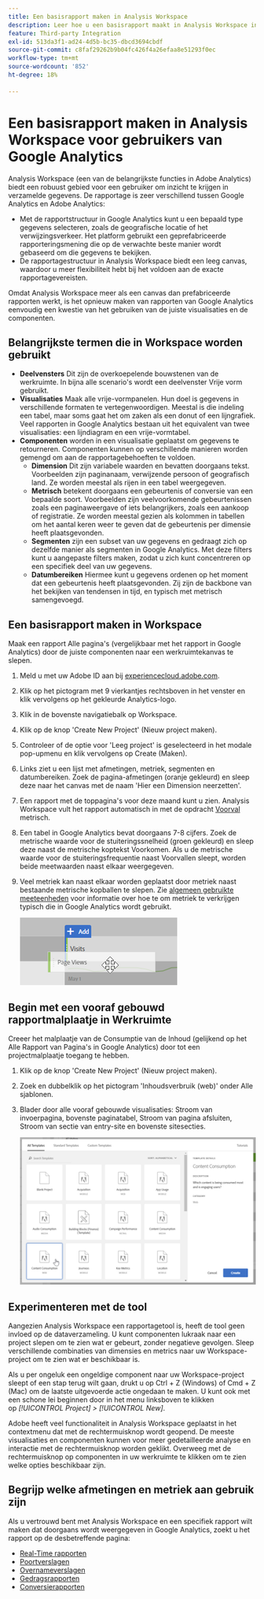 ```yaml
---
title: Een basisrapport maken in Analysis Workspace
description: Leer hoe u een basisrapport maakt in Analysis Workspace in een indeling die is afgestemd op gebruikers die vertrouwd zijn met hulpmiddelen van derden, zoals Google Analytics.
feature: Third-party Integration
exl-id: 513da3f1-ad24-4d5b-bc35-dbcd3694cbdf
source-git-commit: c8faf29262b9b04fc426f4a26efaa8e51293f0ec
workflow-type: tm+mt
source-wordcount: '852'
ht-degree: 18%

---
```


# Een basisrapport maken in Analysis Workspace voor gebruikers van Google Analytics

Analysis Workspace (een van de belangrijkste functies in Adobe Analytics) biedt een robuust gebied voor een gebruiker om inzicht te krijgen in verzamelde gegevens. De rapportage is zeer verschillend tussen Google Analytics en Adobe Analytics:

* Met de rapportstructuur in Google Analytics kunt u een bepaald type gegevens selecteren, zoals de geografische locatie of het verwijzingsverkeer. Het platform gebruikt een geprefabriceerde rapporteringsmening die op de verwachte beste manier wordt gebaseerd om die gegevens te bekijken.
* De rapportagestructuur in Analysis Workspace biedt een leeg canvas, waardoor u meer flexibiliteit hebt bij het voldoen aan de exacte rapportagevereisten.

Omdat Analysis Workspace meer als een canvas dan prefabriceerde rapporten werkt, is het opnieuw maken van rapporten van Google Analytics eenvoudig een kwestie van het gebruiken van de juiste visualisaties en de componenten.

## Belangrijkste termen die in Workspace worden gebruikt

* **Deelvensters** Dit zijn de overkoepelende bouwstenen van de werkruimte. In bijna alle scenario&#39;s wordt een deelvenster Vrije vorm gebruikt.
* **Visualisaties** Maak alle vrije-vormpanelen. Hun doel is gegevens in verschillende formaten te vertegenwoordigen. Meestal is die indeling een tabel, maar soms gaat het om zaken als een donut of een lijngrafiek. Veel rapporten in Google Analytics bestaan uit het equivalent van twee visualisaties: een lijndiagram en een vrije-vormtabel.
* **Componenten** worden in een visualisatie geplaatst om gegevens te retourneren. Componenten kunnen op verschillende manieren worden gemengd om aan de rapportagebehoeften te voldoen.
   * **Dimension** Dit zijn variabele waarden en bevatten doorgaans tekst. Voorbeelden zijn paginanaam, verwijzende persoon of geografisch land. Ze worden meestal als rijen in een tabel weergegeven.
   * **Metrisch** betekent doorgaans een gebeurtenis of conversie van een bepaalde soort. Voorbeelden zijn veelvoorkomende gebeurtenissen zoals een paginaweergave of iets belangrijkers, zoals een aankoop of registratie. Ze worden meestal gezien als kolommen in tabellen om het aantal keren weer te geven dat de gebeurtenis per dimensie heeft plaatsgevonden.
   * **Segmenten** zijn een subset van uw gegevens en gedraagt zich op dezelfde manier als segmenten in Google Analytics. Met deze filters kunt u aangepaste filters maken, zodat u zich kunt concentreren op een specifiek deel van uw gegevens.
   * **Datumbereiken** Hiermee kunt u gegevens ordenen op het moment dat een gebeurtenis heeft plaatsgevonden. Zij zijn de backbone van het bekijken van tendensen in tijd, en typisch met metrisch samengevoegd.

## Een basisrapport maken in Workspace

Maak een rapport Alle pagina&#39;s (vergelijkbaar met het rapport in Google Analytics) door de juiste componenten naar een werkruimtekanvas te slepen.

1. Meld u met uw Adobe ID aan bij [experiencecloud.adobe.com](https://experiencecloud.adobe.com).
1. Klik op het pictogram met 9 vierkantjes rechtsboven in het venster en klik vervolgens op het gekleurde Analytics-logo.
1. Klik in de bovenste navigatiebalk op Workspace.
1. Klik op de knop &#39;Create New Project&#39; (Nieuw project maken).
1. Controleer of de optie voor &#39;Leeg project&#39; is geselecteerd in het modale pop-upmenu en klik vervolgens op Create (Maken).
1. Links ziet u een lijst met afmetingen, metriek, segmenten en datumbereiken. Zoek de pagina-afmetingen (oranje gekleurd) en sleep deze naar het canvas met de naam &#39;Hier een Dimension neerzetten&#39;.
1. Een rapport met de toppagina&#39;s voor deze maand kunt u zien. Analysis Workspace vult het rapport automatisch in met de opdracht [Voorval](/help/components/metrics/occurrences.md) metrisch.
1. Een tabel in Google Analytics bevat doorgaans 7-8 cijfers. Zoek de metrische waarde voor de stuiteringssnelheid (groen gekleurd) en sleep deze naast de metrische koptekst Voorkomen. Als u de metrische waarde voor de stuiteringsfrequentie naast Voorvallen sleept, worden beide meetwaarden naast elkaar weergegeven.
1. Veel metriek kan naast elkaar worden geplaatst door metriek naast bestaande metrische kopballen te slepen. Zie [algemeen gebruikte meeteenheden](common-metrics.md) voor informatie over hoe te om metriek te verkrijgen typisch die in Google Analytics wordt gebruikt.

   ![Nieuwe metrisch](/help/technotes/ga-to-aa/assets/new_metric.png)

## Begin met een vooraf gebouwd rapportmalplaatje in Werkruimte

Creeer het malplaatje van de Consumptie van de Inhoud (gelijkend op het Alle Rapport van Pagina&#39;s in Google Analytics) door tot een projectmalplaatje toegang te hebben.

1. Klik op de knop &#39;Create New Project&#39; (Nieuw project maken).
1. Zoek en dubbelklik op het pictogram &#39;Inhoudsverbruik (web)&#39; onder Alle sjablonen.
1. Blader door alle vooraf gebouwde visualisaties: Stroom van invoerpagina, bovenste paginatabel, Stroom van pagina afsluiten, Stroom van sectie van entry-site en bovenste sitesecties.

   ![Sjabloonselectie](/help/technotes/ga-to-aa/assets/content_consumption_template.png)

## Experimenteren met de tool

Aangezien Analysis Workspace een rapportagetool is, heeft de tool geen invloed op de dataverzameling. U kunt componenten lukraak naar een project slepen om te zien wat er gebeurt, zonder negatieve gevolgen. Sleep verschillende combinaties van dimensies en metrics naar uw Workspace-project om te zien wat er beschikbaar is.

Als u per ongeluk een ongeldige component naar uw Workspace-project sleept of een stap terug wilt gaan, drukt u op Ctrl + Z (Windows) of Cmd + Z (Mac) om de laatste uitgevoerde actie ongedaan te maken. U kunt ook met een schone lei beginnen door in het menu linksboven te klikken op *[!UICONTROL Project] > [!UICONTROL New]*.

Adobe heeft veel functionaliteit in Analysis Workspace geplaatst in het contextmenu dat met de rechtermuisknop wordt geopend. De meeste visualisaties en componenten kunnen voor meer gedetailleerde analyse en interactie met de rechtermuisknop worden geklikt. Overweeg met de rechtermuisknop op componenten in uw werkruimte te klikken om te zien welke opties beschikbaar zijn.

## Begrijp welke afmetingen en metriek aan gebruik zijn

Als u vertrouwd bent met Analysis Workspace en een specifiek rapport wilt maken dat doorgaans wordt weergegeven in Google Analytics, zoekt u het rapport op de desbetreffende pagina:

* [Real-Time rapporten](realtime-reports.md)
* [Poortverslagen](audience-reports.md)
* [Overnameverslagen](acquisition-reports.md)
* [Gedragsrapporten](behavior-reports.md)
* [Conversierapporten](conversions-reports.md)
